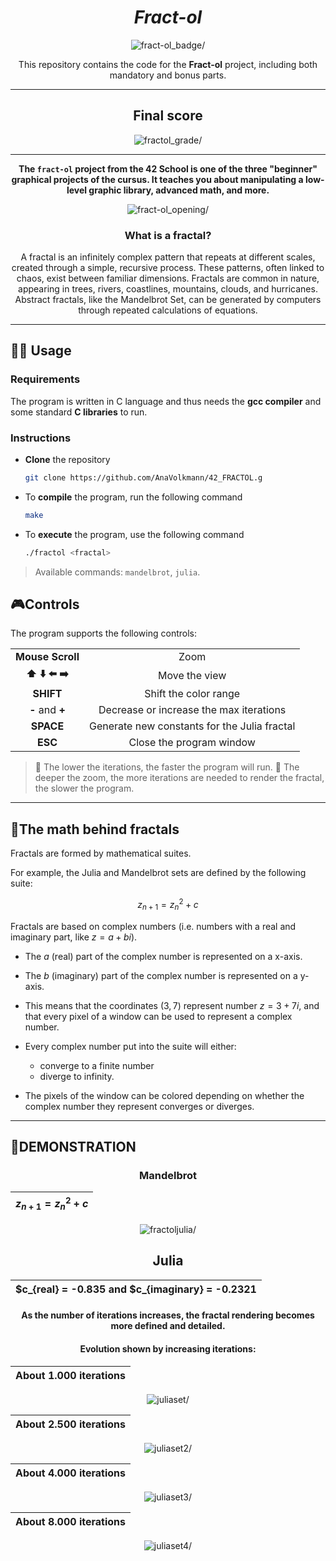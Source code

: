 <div align=center>
	<h1>
		<i>Fract-ol</i>
	</h1>
	<img src=https://github.com/AnaVolkmann/42_project_badges/blob/main/badges/fract-olm.png alt=fract-ol_badge/>
	<p align=center>
    		This repository contains the code for the <b>Fract-ol</b> project, including both mandatory and bonus parts.
	</p>

---

<h2>
		Final score
	</h2>
	<img src=https://github.com/AnaVolkmann/AnaVolkmann/blob/main/fractol%20score alt=fractol_grade/>

---

<p><b>The <code>fract-ol</code> project from the 42 School is one of the three "beginner" graphical projects of the cursus. It teaches you about manipulating a low-level graphic library, advanced math, and more.</b></p>

<img src=https://github.com/AnaVolkmann/AnaVolkmann/blob/main/mandelbrot_opening.png alt=fract-ol_opening/>

  
<h3>
		What is a fractal?
</h3>
 </h4>
A fractal is an infinitely complex pattern that repeats at different scales, created through a simple, recursive process. 
These patterns, often linked to chaos, exist between familiar dimensions. Fractals are common in nature, appearing in trees, 
rivers, coastlines, mountains, clouds, and hurricanes.
Abstract fractals, like the Mandelbrot Set, can be generated by computers through repeated calculations of equations.
  </h4>
</div>

--- 

## 👨‍💻 Usage

### Requirements

The program is written in C language and thus needs the **gcc compiler** and some standard **C libraries** to run.

### Instructions

* **Clone** the repository

	```bash
	git clone https://github.com/AnaVolkmann/42_FRACTOL.g
	```

* To **compile** the program, run the following command

	```bash
	make
	```

* To **execute** the program, use the following command

	```bash
	./fractol <fractal>
	```

> Available commands: `mandelbrot`, `julia`.

## 🎮Controls

The program supports the following controls:
<table align="center">
  <tr align="center">
    <td><b>Mouse Scroll</b></td>
    <td>Zoom</td>
  </tr>
  <tr align="center">
    <td><b>⬆️ ⬇️ ⬅️ ➡️</b></td>
    <td>Move the view</td>
  </tr>
  <tr align="center">
    <td><b>SHIFT</b></td>
    <td>Shift the color range</td>
  </tr>
  <tr align="center">
    <td><b>-</b> and <b>+</b></td>
    <td>Decrease or increase the max iterations</td>
  </tr>
  <tr align="center">
    <td><b>SPACE</b></td>
    <td>Generate new constants for the Julia fractal</td>
  </tr>
  <tr align="center">
    <td><b>ESC</b></td>
    <td>Close the program window</td>
  </tr>
</table>


> 🚀 The lower the  iterations, the faster the program will run.
> 🐢 The deeper the zoom, the more iterations are needed to render the fractal, the slower the program.

---

## 📐The math behind fractals

Fractals are formed by mathematical suites.

For example, the Julia and Mandelbrot sets are defined by the following suite:

$$
z_{n+1} = z_n^2 + c
$$

Fractals are based on complex numbers (i.e. numbers with a real and imaginary part, like $z = a + bi$).

* The $a$ (real) part of the complex number is represented on a x-axis.
* The $b$ (imaginary) part of the complex number is represented on a y-axis.
* This means that the coordinates $(3, 7)$ represent number $z = 3 + 7i$, and that every pixel of a window can be used to represent a complex number.
* Every complex number put into the suite will either:

	* converge to a finite number
	* diverge to infinity.

* The pixels of the window can be colored depending on whether the complex number they represent converges or diverges.

--- 

## 🌌DEMONSTRATION

<div align=center>
	
### Mandelbrot

| $z_{n+1} = z_n^2 + c$ |
|:-------:|

<img src=https://github.com/AnaVolkmann/AnaVolkmann/blob/main/Screenshot%20from%202024-09-12%2017-44-22.png alt=fractoljulia/>

## Julia

| $c_{real} = -0.835 and $c_{imaginary} = -0.2321 |
|:-------:|

#### As the number of iterations increases, the fractal rendering becomes more defined and detailed.

#### Evolution shown by increasing iterations:

| About 1.000 iterations |
|:-------:|
<img src=https://github.com/AnaVolkmann/AnaVolkmann/blob/main/juliaset1.png alt=juliaset/>

| About 2.500 iterations | 
|:-------:|
<img src=https://github.com/AnaVolkmann/AnaVolkmann/blob/main/juliaset2.png alt=juliaset2/>

| About 4.000 iterations |
|:-------:|
<img src=https://github.com/AnaVolkmann/AnaVolkmann/blob/main/juliaset3.png alt=juliaset3/>

| About 8.000 iterations |
|:-------:|
<img src=https://github.com/AnaVolkmann/AnaVolkmann/blob/main/juliaset4.png alt=juliaset4/>

<div/>
